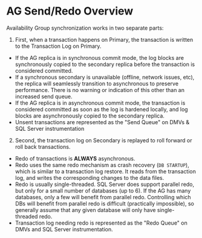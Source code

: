 # AG Send/Redo Overview

Availability Group synchronization works in two separate parts:

1. First, when a transaction happens on Primary, the transaction is written to the Transaction Log on Primary. 
  * If the AG replica is in synchronous commit mode, the log blocks are synchronously copied to the secondary replica before the transaction is considered committed. 
  * If a synchronous secondary is unavailable (offline, network issues, etc), the replica will seamlessly transition to asynchronous to preserve performance. There is no warning or indication of this other than an increased send queue.
  * If the AG replica is in asynchronous commit mode, the transaction is considered committed as soon as the log is hardened locally, and log blocks are asynchronously copied to the secondary replica.
  * Unsent transactions are represented as the "Send Queue" on DMVs & SQL Server instrumentation
2. Second, the transaction log on Secondary is replayed to roll forward or roll back transactions. 
  * Redo of transactions is **ALWAYS** asynchronous.
  * Redo uses the same redo mechanism as crash recovery (`DB STARTUP`), which is similar to a transaction log restore. It reads from the transaction log, and writes the corresponding changes to the data files.
  * Redo is usually single-threaded. SQL Server does support parallel redo, but only for a small number of databases (up to 6). If the AG has many databases, only a few will benefit from parallel redo. Controlling which DBs will benefit from parallel redo is difficult (practically impossible), so generally assume that any given database will only have single-threaded redo.
  * Transaction log needing redo is represented as the "Redo Queue" on DMVs and SQL Server instrumentation.